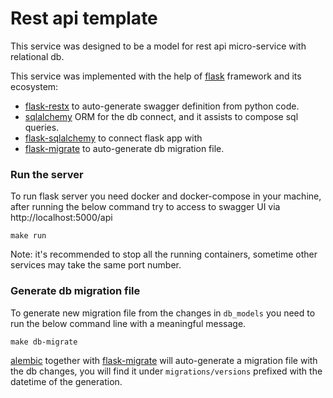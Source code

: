 # Rest api template

This service was designed to be a model for rest api micro-service with relational db.

This service was implemented with the help of [flask](https://flask.palletsprojects.com/en/2.0.x/) framework and its
ecosystem:

* [flask-restx](https://flask-restx.readthedocs.io/en/latest/swagger.html) to auto-generate swagger definition from
  python code.
* [sqlalchemy](https://www.sqlalchemy.org/) ORM for the db connect, and it assists to compose sql queries.
* [flask-sqlalchemy](https://flask-sqlalchemy.palletsprojects.com/en/2.x/) to connect flask app with
* [flask-migrate](https://flask-migrate.readthedocs.io/en/latest/) to auto-generate db migration file.

### Run the server

To run flask server you need docker and docker-compose in your machine, after running the below command try to access to
swagger UI via http://localhost:5000/api

```shell
make run
```


 
Note: it's recommended to stop all the running containers, sometime other services may take the same port number.

### Generate db migration file

To generate new migration file from the changes in `db_models` you need to run the below command line with a meaningful
message.

```shell
make db-migrate
```

[alembic](https://alembic.sqlalchemy.org/en/latest/) together
with [flask-migrate](https://flask-migrate.readthedocs.io/en/latest/)
will auto-generate a migration file with the db changes, you will find it under `migrations/versions` prefixed with the
datetime of the generation.

